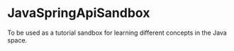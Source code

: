 # JavaSpringApiSandbox
To be used as a tutorial sandbox for learning different concepts in the Java space.
